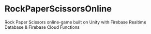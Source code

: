 # RockPaperScissorsOnline
Rock Paper Scissors online-game built on Unity with Firebase Realtime Database &amp; Firebase Cloud Functions 
